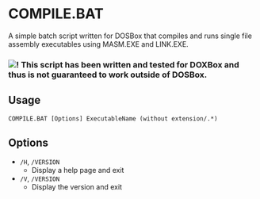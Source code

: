 # COMPILE.BAT

A simple batch script written for DOSBox that compiles and runs single file assembly executables using MASM.EXE and LINK.EXE.
### ![!](https://via.placeholder.com/15/ff1111/ff1111.png) **This script has been written and tested for DOXBox and thus is not guaranteed to work outside of DOSBox.**

## Usage
	COMPILE.BAT [Options] ExecutableName (without extension/.*)

## Options

 - `/H`, `/VERSION`
	 - Display a help page and exit
 - `/V`, `/VERSION`
	 - Display the version and exit
